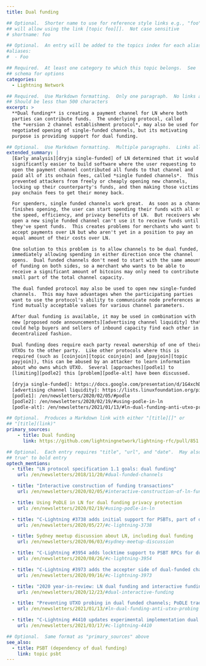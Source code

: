```yaml
---
title: Dual funding

## Optional.  Shorter name to use for reference style links e.g., "foo"
## will allow using the link [topic foo][].  Not case sensitive
# shortname: foo

## Optional.  An entry will be added to the topics index for each alias
#aliases:
#  - Foo

## Required.  At least one category to which this topic belongs.  See
## schema for options
categories:
  - Lightning Network

## Required.  Use Markdown formatting.  Only one paragraph.  No links allowed.
## Should be less than 500 characters
excerpt: >
  **Dual funding** is creating a payment channel for LN where both
  parties can contribute funds.  The underlying protocol, called
  the *version 2 channel establishment protocol*, may also be used for
  negotiated opening of single-funded channels, but its motivating
  purpose is providing support for dual funding.

## Optional.  Use Markdown formatting.  Multiple paragraphs.  Links allowed.
extended_summary: |
  [Early analysis][dryja single-funded] of LN determined that it would be
  significantly easier to build software where the user requesting to
  open the payment channel contributed all funds to that channel and
  paid all of its onchain fees, called *single funded channels*.  This
  prevented attackers from freely or cheaply opening new channels,
  locking up their counterparty's funds, and then making those victims
  pay onchain fees to get their money back.

  For spenders, single funded channels work great.  As soon as a channel
  finishes opening, the user can start spending their funds with all of
  the speed, efficiency, and privacy benefits of LN.  But receivers who
  open a new single funded channel can't use it to receive funds until
  they've spent funds.  This creates problems for merchants who want to
  accept payments over LN but who aren't yet in a position to pay an
  equal amount of their costs over LN.

  One solution to this problem is to allow channels to be dual funded,
  immediately allowing spending in either direction once the channel
  opens.  Dual funded channels don't need to start with the same amount
  of funding on both sides, so a merchant who wants to be able to
  receive a significant amount of bitcoins may only need to contribute a
  small part of the total channel capacity.

  The dual funded protocol may also be used to open new single-funded
  channels.  This may have advantages when the participating parties
  want to use the protocol's ability to communicate node preferences and
  find mutually acceptable values for various channel parameters.

  After dual funding is available, it may be used in combination with
  new [proposed node announcements][advertising channel liquidity] that
  could help buyers and sellers of inbound capacity find each other in a
  decentralized fashion.

  Dual funding does require each party reveal ownership of one of their
  UTXOs to the other party.  Like other protocols where this is
  required (such as [coinjoin][topic coinjoin] and [payjoin][topic
  payjoin]), this can be abused by an attacker to learn information
  about who owns which UTXO.  Several [approaches][podle1] to
  [limiting][podle2] this [problem][podle-alt] have been discussed.

  [dryja single-funded]: https://docs.google.com/presentation/d/1G4xchDGcO37DJ2lPC_XYyZIUkJc2khnLrCaZXgvDN0U/edit?pref=2&pli=1#slide=id.g85f425098_0_2
  [advertising channel liquidity]: https://lists.linuxfoundation.org/pipermail/lightning-dev/2018-November/001532.html
  [podle1]: /en/newsletters/2020/02/05/#podle
  [podle2]: /en/newsletters/2020/02/19/#using-podle-in-ln
  [podle-alt]: /en/newsletters/2021/01/13/#ln-dual-funding-anti-utxo-probing

## Optional.  Produces a Markdown link with either "[title][]" or
## "[title](link)"
primary_sources:
    - title: Dual funding
      link: https://github.com/lightningnetwork/lightning-rfc/pull/851

## Optional.  Each entry requires "title", "url", and "date".  May also use "feature:
## true" to bold entry
optech_mentions:
  - title: "LN protocol specification 1.1 goals: dual funding"
    url: /en/newsletters/2018/11/20/#dual-funded-channels

  - title: "Interactive construction of funding transactions"
    url: /en/newsletters/2020/02/05/#interactive-construction-of-ln-funding-transactions

  - title: Using PoDLE in LN for dual funding privacy protection
    url: /en/newsletters/2020/02/19/#using-podle-in-ln

  - title: "C-Lightning #3738 adds initial support for PSBTs, part of dual funding"
    url: /en/newsletters/2020/05/27/#c-lightning-3738

  - title: Sydney meetup discussion about LN, including dual funding
    url: /en/newsletters/2020/06/03/#sydney-meetup-discussion

  - title: "C-Lightning #3954 adds locktime support to PSBT RPCs for dual funding"
    url: /en/newsletters/2020/08/26/#c-lightning-3954

  - title: "C-Lightning #3973 adds the accepter side of dual-funded channels"
    url: /en/newsletters/2020/09/16/#c-lightning-3973

  - title: "2020 year-in-review: LN dual funding and interactive funding"
    url: /en/newsletters/2020/12/23/#dual-interactive-funding

  - title: "Preventing UTXO probing in dual funded channels; PoDLE tradeoffs"
    url: /en/newsletters/2021/01/13/#ln-dual-funding-anti-utxo-probing

  - title: "C-Lightning #4410 updates experimental implementation dual funding"
    url: /en/newsletters/2021/03/17/#c-lightning-4410

## Optional.  Same format as "primary_sources" above
see_also:
  - title: PSBT (dependency of dual funding)
    link: topic psbt
---
```

